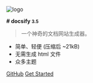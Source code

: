 <!-- _coverpage.md --> 

![logo](https://docsify.js.org/_media/icon.svg) 

**# docsify <small>3.5</small>** 

> 一个神奇的文档网站生成器。 

- 简单、轻便 (压缩后 ~21kB) 
- 无需生成 html 文件 
- 众多主题 

[GitHub](https://github.com/docsifyjs/docsify/) [Get Started](#docsify)